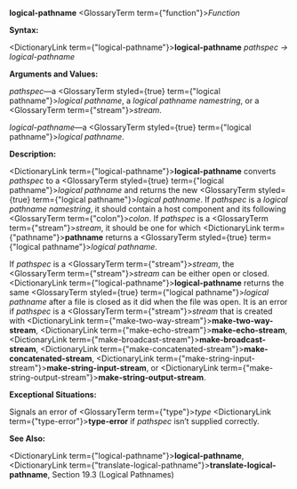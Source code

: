 **logical-pathname** <GlossaryTerm  term={"function"}><i>Function</i></GlossaryTerm> 



**Syntax:** 



<DictionaryLink  term={"logical-pathname"}><b>logical-pathname</b></DictionaryLink> *pathspec → logical-pathname* 



**Arguments and Values:** 



*pathspec*—a <GlossaryTerm styled={true} term={"logical pathname"}><i>logical pathname</i></GlossaryTerm>, a *logical pathname namestring*, or a <GlossaryTerm  term={"stream"}><i>stream</i></GlossaryTerm>. 



*logical-pathname*—a <GlossaryTerm styled={true} term={"logical pathname"}><i>logical pathname</i></GlossaryTerm>. 



**Description:** 



<DictionaryLink  term={"logical-pathname"}><b>logical-pathname</b></DictionaryLink> converts *pathspec* to a <GlossaryTerm styled={true} term={"logical pathname"}><i>logical pathname</i></GlossaryTerm> and returns the new <GlossaryTerm styled={true} term={"logical pathname"}><i>logical pathname</i></GlossaryTerm>. If *pathspec* is a *logical pathname namestring*, it should contain a host component and its following <GlossaryTerm  term={"colon"}><i>colon</i></GlossaryTerm>. If *pathspec* is a <GlossaryTerm  term={"stream"}><i>stream</i></GlossaryTerm>, it should be one for which <DictionaryLink  term={"pathname"}><b>pathname</b></DictionaryLink> returns a <GlossaryTerm styled={true} term={"logical pathname"}><i>logical pathname</i></GlossaryTerm>. 



If *pathspec* is a <GlossaryTerm  term={"stream"}><i>stream</i></GlossaryTerm>, the <GlossaryTerm  term={"stream"}><i>stream</i></GlossaryTerm> can be either open or closed. <DictionaryLink  term={"logical-pathname"}><b>logical-pathname</b></DictionaryLink> returns the same <GlossaryTerm styled={true} term={"logical pathname"}><i>logical pathname</i></GlossaryTerm> after a file is closed as it did when the file was open. It is an error if *pathspec* is a <GlossaryTerm  term={"stream"}><i>stream</i></GlossaryTerm> that is created with <DictionaryLink  term={"make-two-way-stream"}><b>make-two-way-stream</b></DictionaryLink>, <DictionaryLink  term={"make-echo-stream"}><b>make-echo-stream</b></DictionaryLink>, <DictionaryLink  term={"make-broadcast-stream"}><b>make-broadcast-stream</b></DictionaryLink>, <DictionaryLink  term={"make-concatenated-stream"}><b>make-concatenated-stream</b></DictionaryLink>, <DictionaryLink  term={"make-string-input-stream"}><b>make-string-input-stream</b></DictionaryLink>, or <DictionaryLink  term={"make-string-output-stream"}><b>make-string-output-stream</b></DictionaryLink>. 



**Exceptional Situations:** 



Signals an error of <GlossaryTerm  term={"type"}><i>type</i></GlossaryTerm> <DictionaryLink  term={"type-error"}><b>type-error</b></DictionaryLink> if *pathspec* isn’t supplied correctly. 



**See Also:** 



<DictionaryLink  term={"logical-pathname"}><b>logical-pathname</b></DictionaryLink>, <DictionaryLink  term={"translate-logical-pathname"}><b>translate-logical-pathname</b></DictionaryLink>, Section 19.3 (Logical Pathnames) 



 



 



